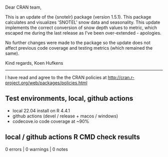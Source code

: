 Dear CRAN team,

This is an update of the {snotelr} package (version 1.5.1). This package calculates and visualizes 'SNOTEL' snow data and seasonality. This update implements the correct conversion of snow depth
values to metric, which escaped me during the last release as I've been over-extended - apologies.

No further changes were made to the package so the update does not affect previous code coverage and testing metrics (which remained the same).

Kind regards,
Koen Hufkens

--- 

I have read and agree to the the CRAN policies at
http://cran.r-project.org/web/packages/policies.html

## Test environments, local, github actions

- local 22.04 install on R 4.4.1
- github actions (devel / release + macos / windows)
- codecove.io code coverage at ~90%

## local / github actions R CMD check results

0 errors | 0 warnings | 0 notes